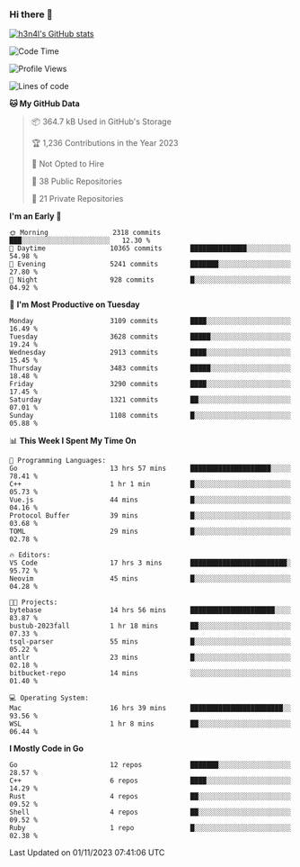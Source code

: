 ### Hi there 👋

[![h3n4l's GitHub stats](https://github-readme-stats.vercel.app/api?username=h3n4l&count_private=true&show_icons=true&theme=radical)](https://github.com/h3n4l/github-readme-stats)

<!--START_SECTION:waka-->
![Code Time](http://img.shields.io/badge/Code%20Time-1%2C665%20hrs%2059%20mins-blue)

![Profile Views](http://img.shields.io/badge/Profile%20Views-0-blue)

![Lines of code](https://img.shields.io/badge/From%20Hello%20World%20I%27ve%20Written-4.9%20million%20lines%20of%20code-blue)

**🐱 My GitHub Data** 

> 📦 364.7 kB Used in GitHub's Storage 
 > 
> 🏆 1,236 Contributions in the Year 2023
 > 
> 🚫 Not Opted to Hire
 > 
> 📜 38 Public Repositories 
 > 
> 🔑 21 Private Repositories 
 > 
**I'm an Early 🐤** 

```text
🌞 Morning                2318 commits        ███░░░░░░░░░░░░░░░░░░░░░░   12.30 % 
🌆 Daytime                10365 commits       ██████████████░░░░░░░░░░░   54.98 % 
🌃 Evening                5241 commits        ███████░░░░░░░░░░░░░░░░░░   27.80 % 
🌙 Night                  928 commits         █░░░░░░░░░░░░░░░░░░░░░░░░   04.92 % 
```
📅 **I'm Most Productive on Tuesday** 

```text
Monday                   3109 commits        ████░░░░░░░░░░░░░░░░░░░░░   16.49 % 
Tuesday                  3628 commits        █████░░░░░░░░░░░░░░░░░░░░   19.24 % 
Wednesday                2913 commits        ████░░░░░░░░░░░░░░░░░░░░░   15.45 % 
Thursday                 3483 commits        █████░░░░░░░░░░░░░░░░░░░░   18.48 % 
Friday                   3290 commits        ████░░░░░░░░░░░░░░░░░░░░░   17.45 % 
Saturday                 1321 commits        ██░░░░░░░░░░░░░░░░░░░░░░░   07.01 % 
Sunday                   1108 commits        █░░░░░░░░░░░░░░░░░░░░░░░░   05.88 % 
```


📊 **This Week I Spent My Time On** 

```text
💬 Programming Languages: 
Go                       13 hrs 57 mins      ████████████████████░░░░░   78.41 % 
C++                      1 hr 1 min          █░░░░░░░░░░░░░░░░░░░░░░░░   05.73 % 
Vue.js                   44 mins             █░░░░░░░░░░░░░░░░░░░░░░░░   04.16 % 
Protocol Buffer          39 mins             █░░░░░░░░░░░░░░░░░░░░░░░░   03.68 % 
TOML                     29 mins             █░░░░░░░░░░░░░░░░░░░░░░░░   02.78 % 

🔥 Editors: 
VS Code                  17 hrs 3 mins       ████████████████████████░   95.72 % 
Neovim                   45 mins             █░░░░░░░░░░░░░░░░░░░░░░░░   04.28 % 

🐱‍💻 Projects: 
bytebase                 14 hrs 56 mins      █████████████████████░░░░   83.87 % 
bustub-2023fall          1 hr 18 mins        ██░░░░░░░░░░░░░░░░░░░░░░░   07.33 % 
tsql-parser              55 mins             █░░░░░░░░░░░░░░░░░░░░░░░░   05.22 % 
antlr                    23 mins             █░░░░░░░░░░░░░░░░░░░░░░░░   02.18 % 
bitbucket-repo           14 mins             ░░░░░░░░░░░░░░░░░░░░░░░░░   01.40 % 

💻 Operating System: 
Mac                      16 hrs 39 mins      ███████████████████████░░   93.56 % 
WSL                      1 hr 8 mins         ██░░░░░░░░░░░░░░░░░░░░░░░   06.44 % 
```

**I Mostly Code in Go** 

```text
Go                       12 repos            ███████░░░░░░░░░░░░░░░░░░   28.57 % 
C++                      6 repos             ████░░░░░░░░░░░░░░░░░░░░░   14.29 % 
Rust                     4 repos             ██░░░░░░░░░░░░░░░░░░░░░░░   09.52 % 
Shell                    4 repos             ██░░░░░░░░░░░░░░░░░░░░░░░   09.52 % 
Ruby                     1 repo              █░░░░░░░░░░░░░░░░░░░░░░░░   02.38 % 
```




 Last Updated on 01/11/2023 07:41:06 UTC
<!--END_SECTION:waka-->

